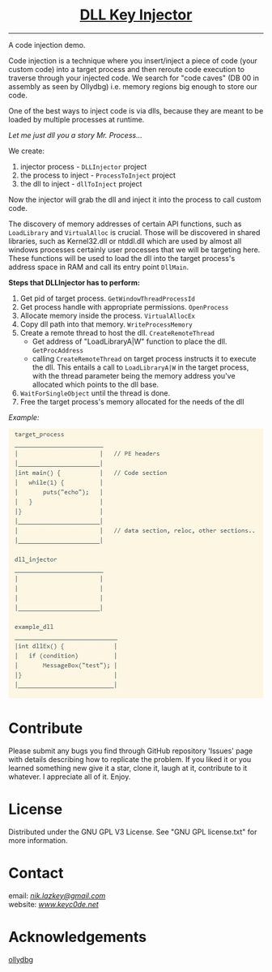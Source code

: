 <h1 align="center">
	<a href="https://github.com/KeyC0de/DLLKeyInjector">DLL Key Injector</a>
</h1>
<hr>


A code injection demo.

Code injection is a technique where you insert/inject a piece of code (your custom code) into a target process and then reroute code execution to traverse through your injected code. We search for "code caves" (DB 00 in assembly as seen by Ollydbg) i.e. memory regions big enough to store our code.

One of the best ways to inject code is via dlls, because they are meant to be loaded by multiple processes at runtime.

*Let me just dll you a story Mr. Process...*

We create:

1. injector process - `DLLInjector` project
2. the process to inject - `ProcessToInject` project
3. the dll to inject - `dllToInject` project

Now the injector will grab the dll and inject it into the process to call custom code.

The discovery of memory addresses of certain API functions, such as `LoadLibrary` and `VirtualAlloc` is crucial. Those will be discovered in shared libraries, such as Kernel32.dll or ntddl.dll which are used by almost all windows processes certainly user processes that we will be targeting here. These functions will be used to load the dll into the target process's address space in RAM and call its entry point `DllMain`.

**Steps that DLLInjector has to perform:**

1. Get pid of target process. `GetWindowThreadProcessId`
2. Get process handle with appropriate permissions. `OpenProcess`
3. Allocate memory inside the process. `VirtualAllocEx`
4. Copy dll path into that memory. `WriteProcessMemory`
5. Create a remote thread to host the dll. `CreateRemoteThread`
	- Get address of "LoadLibraryA|W" function to place the dll. `GetProcAddress`
	- calling `CreateRemoteThread` on target process instructs it to execute the dll. This entails a call to `LoadLibraryA|W` in the target process, with the thread parameter being the memory address you've allocated which points to the dll base.
6. `WaitForSingleObject` until the thread is done.
7. Free the target process's memory allocated for the needs of the dll


*Example:*</br>

<p style="text-align: center;">
	<img src="_present/example_injection.jpg" />
</p>


# Contribute

Please submit any bugs you find through GitHub repository 'Issues' page with details describing how to replicate the problem. If you liked it or you learned something new give it a star, clone it, laugh at it, contribute to it whatever. I appreciate all of it. Enjoy.


# License

Distributed under the GNU GPL V3 License. See "GNU GPL license.txt" for more information.


# Contact

email: *nik.lazkey@gmail.com*</br>
website: *www.keyc0de.net*


# Acknowledgements

[ollydbg](http://www.ollydbg.de/)

